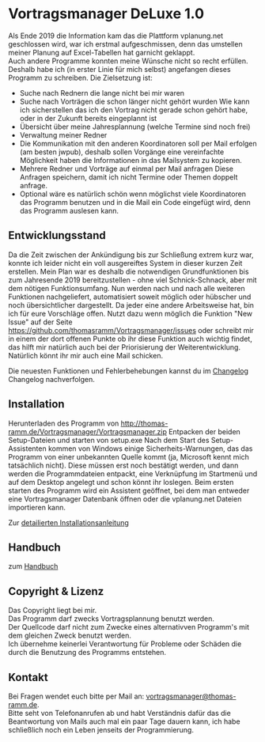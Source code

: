# Vortragsmanager DeLuxe 1.0

Als Ende 2019 die Information kam das die Plattform vplanung.net geschlossen wird, 
war ich erstmal aufgeschmissen, 
denn das umstellen meiner Planung auf Excel-Tabellen hat garnicht geklappt.  
Auch andere Programme konnten meine Wünsche nicht so recht erfüllen.
Deshalb habe ich (in erster Linie für mich selbst) angefangen dieses Programm zu schreiben. 
Die Zielsetzung ist:
* Suche nach Rednern die lange nicht bei mir waren
* Suche nach Vorträgen die schon länger nicht gehört wurden
   Wie kann ich sicherstellen das ich den Vortrag nicht gerade schon gehört habe, oder in der Zukunft bereits eingeplannt ist
* Übersicht über meine Jahresplannung (welche Termine sind noch frei)
* Verwaltung meiner Redner
* Die Kommunikation mit den anderen Koordinatoren soll per Mail erfolgen (am besten jwpub), 
deshalb sollen Vorgänge eine vereinfachte Möglichkeit haben die Informationen in das Mailsystem zu kopieren.
* Mehrere Redner und Vorträge auf einmal per Mail anfragen
   Diese Anfragen speichern, damit ich nicht Termine oder Themen doppelt anfrage.
* Optional wäre es natürlich schön wenn möglichst viele Koordinatoren das Programm benutzen und in die Mail ein Code eingefügt wird, 
denn das Programm auslesen kann.

## Entwicklungsstand ##

Da die Zeit zwischen der Ankündigung bis zur Schließung extrem kurz war, konnte ich leider nicht ein voll ausgereiftes System in dieser kurzen Zeit erstellen.
Mein Plan war es deshalb die notwendigen Grundfunktionen bis zum Jahresende 2019 bereitzustellen - ohne viel Schnick-Schnack, aber mit dem nötigen Funktionsumfang.
Nun werden nach und nach alle weiteren Funktionen nachgeliefert, automatisiert soweit möglich oder hübscher und noch übersichtlicher dargestellt.
Da jeder eine andere Arbeitsweise hat, bin ich für eure Vorschläge offen. Nutzt dazu wenn möglich  die Funktion "New Issue" auf der Seite https://github.com/thomasramm/Vortragsmanager/issues oder schreibt mir in einem der dort offenen Punkte ob ihr diese Funktion auch wichtig findet, das hilft mir natürlich auch bei der Priorisierung der Weiterentwicklung. Natürlich könnt ihr mir auch eine Mail schicken.

Die neuesten Funktionen und Fehlerbehebungen kannst du im [Changelog](Changelog.md) Changelog nachverfolgen.

## Installation

Herunterladen des Programm von http://thomas-ramm.de/Vortragsmanager/Vortragsmanager.zip
Entpacken der beiden Setup-Dateien und starten von setup.exe
Nach dem Start des Setup-Assistenten kommen von Windows einige Sicherheits-Warnungen, das das Programm von einer unbekannten Quelle kommt (ja, Microsoft kennt mich tatsächlich nicht). Diese müssen erst noch bestätigt werden, und dann werden die Programmdateien entpackt, eine Verknüpfung im Startmenü und auf dem Desktop angelegt und schon könnt ihr loslegen.
Beim ersten starten des Programm wird ein Assistent geöffnet, bei dem man entweder eine Vortragsmanager Datenbank öffnen oder die vplanung.net Dateien importieren kann. 

Zur [detailierten Installationsanleitung](./docs/Installation.md)

## Handbuch

zum [Handbuch](https://thomasramm.github.io/Vortragsmanager/)

## Copyright & Lizenz

Das Copyright liegt bei mir.   
Das Programm darf zwecks Vortragsplannung benutzt werden.  
Der Quellcode darf nicht zum Zwecke eines alternativven Programm's mit dem gleichen Zweck benutzt werden.  
Ich übernehme keinerlei Verantwortung für Probleme oder Schäden die durch die Benutzung des Programms entstehen.


## Kontakt

Bei Fragen wendet euch bitte per Mail an: vortragsmanager@thomas-ramm.de.  
Bitte seht von Telefonanrufen ab und habt Verständnis dafür das die Beantwortung von Mails auch mal ein paar Tage dauern kann,
ich habe schließlich noch ein Leben jenseits der Programmierung.


